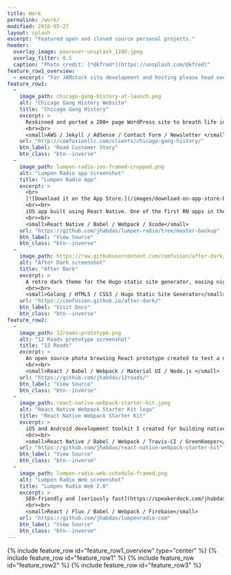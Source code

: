 ```yaml
---
title: Work
permalink: /work/
modified: 2016-05-27
layout: splash
excerpt: "Featured open and closed source personal projects."
header:
  overlay_image: pourover-unsplash_1280.jpeg
  overlay_filter: 0.5
  caption: "Photo credit: [*@kfred*](https://unsplash.com/@kfred)"
feature_row1_overview:
  - excerpt: "For JAMstack site development and hosting please head over to [comfusionllc.com](http://comfusionllc.com). Thank you!"
feature_row1:
  -
    image_path: chicago-gang-history-at-launch.png
    alt: "Chicago Gang History Website"
    title: "Chicago Gang History"
    excerpt: >
      Reskinned and ported a 200+ page WordPress site to breath life into the content, improve UX, speed and search visibility. Created in 6 days.
      <br><br>
      <small>AWS / Jekyll / AdSense / Contact Form / Newsletter </small>
    url: "http://comfusionllc.com/clients/chicago-gang-history/"
    btn_label: "Read Customer Story"
    btn_class: "btn--inverse"
  -
    image_path: lumpen-radio-ios-framed-cropped.png
    alt: "Lumpen Radio app screenshot"
    title: "Lumpen Radio App"
    excerpt: >
      <br>
      [![Download it on the App Store.](/images/download-on-app-store-badge.svg)](http://appsto.re/us/NdeV7.i)
      <br><br>
      iOS app built using React Native. One of the first RN apps in the App Store. Selected for the <a href="https://facebook.github.io/react-native/showcase.html" target="_blank">React Native Showcase</a>. Includes [full slide deck](/talks/streaming-audio-react-native/) and [O'Reilly webcast](http://www.oreilly.com/pub/e/3483) covering app construction.
      <br><br>
      <small>React Native / Babel / Webpack / Xcode</small>
    url: "https://github.com/jhabdas/lumpen-radio/tree/master-backup"
    btn_label: "View Source"
    btn_class: "btn--inverse"
  -
    image_path: https://raw.githubusercontent.com/comfusion/after-dark/master/images/minimal-mac.png
    alt: "After Dark screenshot"
    title: "After Dark"
    excerpt: >
      A retro dark theme for the Hugo static site generator, easing nighttime reading while achieving PageSpeed 100 straight out of the box.
      <br><br>
      <small>Golang / HTML5 / CSS3 / Hugo Static Site Generator</small>
    url: "https://comfusion.github.io/after-dark/"
    btn_label: "Visit Docs"
    btn_class: "btn--inverse"
feature_row2:
  -
    image_path: 12roads-prototype.png
    alt: "12 Roads prototype screenshot"
    title: "12 Roads"
    excerpt: >
      An open source photo browsing React prototype created to test a new [Awesome React Boilerplate](/awesome-react-boilerplates/). Emphasis on experience, best practices and scalability. Spiked in 16 hours.
      <br><br>
      <small>React / Babel / Webpack / Material UI / Node.js </small>
    url: "https://github.com/jhabdas/12roads/"
    btn_label: "View Source"
    btn_class: "btn--inverse"
  -
    image_path: react-native-webpack-starter-kit.jpeg
    alt: "React Native Webpack Starter Kit logo"
    title: "React Native Webpack Starter Kit"
    excerpt: >
      iOS and Android development toolkit I created for building native apps with JavaScript. The kit has earned **over 800 stars on GitHub** and has helped shape the way React Native apps are built today.
      <br><br>
      <small>React Native / Babel / Webpack / Travis-CI / GreenKeeper</small>
    url: "https://github.com/jhabdas/react-native-webpack-starter-kit"
    btn_label: "View Source"
    btn_class: "btn--inverse"
  -
    image_path: lumpen-radio-web-schedule-framed.png
    alt: "Lumpen Radio Web screenshot"
    title: "Lumpen Radio Web 2.0"
    excerpt: >
      SEO-friendly and [seriously fast](https://speakerdeck.com/jhabdas/isomorphic-rendering-with-react?slide=13) React application for the Web. Features data-driven programming schedule, show listings, news feed, event schedule and blog. Pages load in less than half a second.
      <br><br>
      <small>React / Flux / Babel / Webpack / Firebase</small>
    url: "https://github.com/jhabdas/lumpenradio-com"
    btn_label: "View Source"
    btn_class: "btn--inverse"
---
```


{% include feature_row id="feature_row1_overview" type="center" %}
{% include feature_row id="feature_row1" %}
{% include feature_row id="feature_row2" %}
{% include feature_row id="feature_row3" %}
